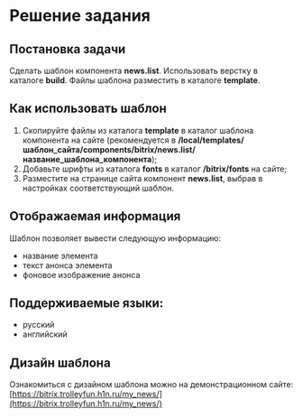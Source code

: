 # Решение задания
## Постановка задачи
Сделать шаблон компонента **news.list**. Использовать верстку в каталоге **build**. Файлы шаблона разместить в каталоге **template**.
## Как использовать шаблон
1. Скопируйте файлы из каталога **template** в каталог шаблона компонента на сайте (рекомендуется в **/local/templates/шаблон_сайта/components/bitrix/news.list/название_шаблона_компонента**);
2. Добавьте шрифты из каталога **fonts** в каталог **/bitrix/fonts** на сайте;
3. Разместите на странице сайта компонент **news.list**, выбрав в настройках соответствующий шаблон.
## Отображаемая информация
Шаблон позволяет вывести следующую информацию:
+ название элемента
+ текст анонса элемента
+ фоновое изображение анонса
## Поддерживаемые языки:
+ русский
+ английский
## Дизайн шаблона
Ознакомиться с дизайном шаблона можно на демонстрационном сайте:
[https://bitrix.trolleyfun.h1n.ru/my_news/](https://bitrix.trolleyfun.h1n.ru/my_news/)

